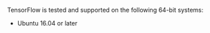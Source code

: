 TensorFlow is tested and supported on the following 64-bit systems:
-   Ubuntu 16.04 or later


<!--stackedit_data:
eyJoaXN0b3J5IjpbMTk3OTk0MTExMl19
-->